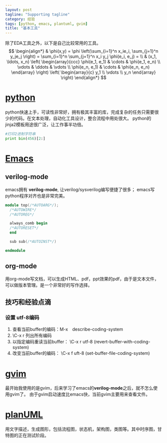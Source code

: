 ```yaml
---
layout: post
tagline: "Supporting tagline"
category: 经验
tags: [python, emacs, plantuml, gvim]
title: "基本工具"
---
```

除了EDA工具之外，以下是自己比较常用的工具。
$$
\begin{align*}
  & \phi(x,y) = \phi \left(\sum_{i=1}^n x_ie_i, \sum_{j=1}^n y_je_j \right)
  = \sum_{i=1}^n \sum_{j=1}^n x_i y_j \phi(e_i, e_j) = \\
  & (x_1, \ldots, x_n) \left( \begin{array}{ccc}
      \phi(e_1, e_1) & \cdots & \phi(e_1, e_n) \\
      \vdots & \ddots & \vdots \\
      \phi(e_n, e_1) & \cdots & \phi(e_n, e_n)
    \end{array} \right)
  \left( \begin{array}{c}
      y_1 \\
      \vdots \\
      y_n
    \end{array} \right)
\end{align*}
$$
# [python](https://www.python.org/)

python快速上手，可读性非常好，拥有极其丰富的库，完成复杂的任务只需要很少的代码。在文本处理，自动化工具设计，整合流程中用处很大。
python的jinja2模板用途很广泛，让工作事半功倍。

~~~ python
#打印2进制字符串
print bin(456)[2:]
~~~

# [Emacs](http://www.gnu.org/software/emacs/)

## verilog-mode
emacs拥有 **verilog-mode**, 让verilog/sysverilog编写便捷了很多； emacs写python程序对齐也是非常完美。
	
~~~ verilog
module top(/*AUTOARG*/);
  /*AUTOWIRE*/
  /*AUTOREG*/

  always_comb begin
  /*AUTORESET*/
  end

  sub sub(/*AUTOINST*/)

endmodule
~~~

## org-mode
用org-mode写文档，可以生成HTML、pdf，ppt效果的pdf，由于是文本文件，可以做版本管理。是一个非常好的写作选择。

## 技巧和经验点滴
### 设置 utf-8编码

1. 查看当前buffer的编码：M-x　describe-coding-system
1. \C-x <RET> r <TAB> 列出所有编码
1. 以指定编码重读当前buffer： \C-x <RET> r utf-8 (revert-buffer-with-coding-system)
1. 改变当前buffer的编码： \C-x <RET> f uft-8 (set-buffer-file-coding-system)


# [gvim](https://vim.sourceforge.io/)
最开始我使用的是gvim，后来学习了emacs的**verilog-mode**之后，就不怎么使用gvim了。
由于gvim启动速度比emacs快，当前gvim主要用来查看文件。

# [planUML](http://plantuml.com/)
用文字描述，生成图形，包括流程图，状态机，架构图，类图等。其中时序图，甘特图的正在测试阶段。
